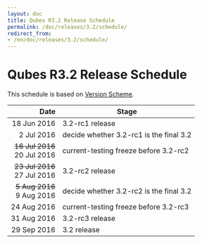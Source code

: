 ```yaml
---
layout: doc
title: Qubes R3.2 Release Schedule
permalink: /doc/releases/3.2/schedule/
redirect_from:
- /en/doc/releases/3.2/schedule/
---
```


Qubes R3.2 Release Schedule
===========================

This schedule is based on [Version Scheme](/doc/version-scheme/#release-schedule).

<style>
article td, article th {
    border-width: 2px;
    border-style: double;
    padding: 5px;
}
</style>

|  Date       | Stage                                   |
| -----------:| --------------------------------------- |
| 18 Jun 2016 | 3.2-rc1 release                         |
|  2 Jul 2016 | decide whether 3.2-rc1 is the final 3.2 |
| <strike>16 Jul 2016</strike><br/>20 Jul 2016 | current-testing freeze before 3.2-rc2   |
| <strike>23 Jul 2016</strike><br/>27 Jul 2016 | 3.2-rc2 release                         |
| <strike> 5 Aug 2016</strike><br/> 9 Aug 2016 | decide whether 3.2-rc2 is the final 3.2 |
| 24 Aug 2016 | current-testing freeze before 3.2-rc3   |
| 31 Aug 2016 | 3.2-rc3 release                         |
| 29 Sep 2016 | 3.2 release                             |
